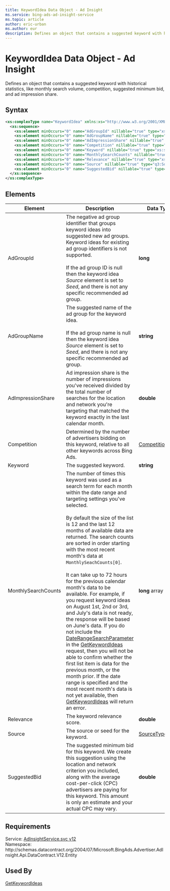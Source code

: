 ```yaml
---
title: KeywordIdea Data Object - Ad Insight
ms.service: bing-ads-ad-insight-service
ms.topic: article
author: eric-urban
ms.author: eur
description: Defines an object that contains a suggested keyword with historical statistics, like monthly search volume, competition, suggested minimum bid, and ad impression share.
---
```

# KeywordIdea Data Object - Ad Insight
Defines an object that contains a suggested keyword with historical statistics, like monthly search volume, competition, suggested minimum bid, and ad impression share.

## Syntax
```xml
<xs:complexType name="KeywordIdea" xmlns:xs="http://www.w3.org/2001/XMLSchema">
  <xs:sequence>
    <xs:element minOccurs="0" name="AdGroupId" nillable="true" type="xs:long" />
    <xs:element minOccurs="0" name="AdGroupName" nillable="true" type="xs:string" />
    <xs:element minOccurs="0" name="AdImpressionShare" nillable="true" type="xs:double" />
    <xs:element minOccurs="0" name="Competition" nillable="true" type="q1:CompetitionLevel" xmlns:q1="http://schemas.datacontract.org/2004/07/Microsoft.BingAds.Advertiser.AdInsight.Api.DataContract.V12.Entity.Common" />
    <xs:element minOccurs="0" name="Keyword" nillable="true" type="xs:string" />
    <xs:element minOccurs="0" name="MonthlySearchCounts" nillable="true" type="q2:ArrayOflong" xmlns:q2="http://schemas.microsoft.com/2003/10/Serialization/Arrays" />
    <xs:element minOccurs="0" name="Relevance" nillable="true" type="xs:double" />
    <xs:element minOccurs="0" name="Source" nillable="true" type="q3:SourceType" xmlns:q3="http://schemas.datacontract.org/2004/07/Microsoft.BingAds.Advertiser.AdInsight.Api.DataContract.V12.Entity.Common" />
    <xs:element minOccurs="0" name="SuggestedBid" nillable="true" type="xs:double" />
  </xs:sequence>
</xs:complexType>
```

## <a name="elements"></a>Elements

|Element|Description|Data Type|
|-----------|---------------|-------------|
|<a name="adgroupid"></a>AdGroupId|The negative ad group identifier that groups keyword ideas into suggested new ad groups. Keyword ideas for existing ad group identifiers is not supported.<br/><br/>If the ad group ID is null then the keyword idea *Source* element is set to *Seed*, and there is not any specific recommended ad group.|**long**|
|<a name="adgroupname"></a>AdGroupName|The suggested name of the ad group for the keyword idea.<br/><br/>If the ad group name is null then the keyword idea *Source* element is set to *Seed*, and there is not any specific recommended ad group.|**string**|
|<a name="adimpressionshare"></a>AdImpressionShare|Ad impression share is the number of impressions you've received divided by the total number of searches for the location and network you're targeting that matched the keyword exactly in the last calendar month.|**double**|
|<a name="competition"></a>Competition|Determined by the number of advertisers bidding on this keyword, relative to all other keywords across Bing Ads.|[CompetitionLevel](competitionlevel.md)|
|<a name="keyword"></a>Keyword|The suggested keyword.|**string**|
|<a name="monthlysearchcounts"></a>MonthlySearchCounts|The number of times this keyword was used as a search term for each month within the date range and targeting settings you've selected.<br/><br/>By default the size of the list is 12 and the last 12 months of available data are returned. The search counts are sorted in order starting with the most recent month's data at <code>MonthlySeachCounts[0]</code>.<br/><br/> It can take up to 72 hours for the previous calendar month's data to be available. For example, if you request keyword ideas on August 1st, 2nd or 3rd, and July's data is not ready, the response will be based on June's data. If you do not include the [DateRangeSearchParameter](daterangesearchparameter.md) in the [GetKeywordIdeas](getkeywordideas.md) request, then you will not be able to confirm whether the first list item is data for the previous month, or the month prior. If the date range is specified and the most recent month's data is not yet available, then [GetKeywordIdeas](getkeywordideas.md) will return an error. |**long** array|
|<a name="relevance"></a>Relevance|The keyword relevance score.|**double**|
|<a name="source"></a>Source|The source or seed for the keyword.|[SourceType](sourcetype.md)|
|<a name="suggestedbid"></a>SuggestedBid|The suggested minimum bid for this keyword. We create this suggestion using the location and network criterion you included, along with the average cost-per-click (CPC) advertisers are paying for this keyword. This amount is only an estimate and your actual CPC may vary.|**double**|

## Requirements
Service: [AdInsightService.svc v12](https://adinsight.api.bingads.microsoft.com/Api/Advertiser/AdInsight/v11/AdInsightService.svc)  
Namespace: http\://schemas.datacontract.org/2004/07/Microsoft.BingAds.Advertiser.AdInsight.Api.DataContract.V12.Entity  

## Used By
[GetKeywordIdeas](getkeywordideas.md)  
